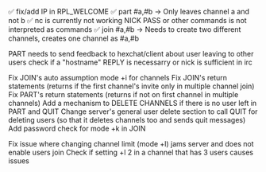 ✅ fix/add IP in RPL_WELCOME
✅ part #a,#b -> Only leaves channel a and not b
✅ nc is currently not working NICK PASS or other commands is not interpreted as commands
✅ join #a,#b -> Needs to create two different channels, creates one channel as #a,#b

PART needs to send feedback to hexchat/client about user leaving to other users
check if a "hostname" REPLY is necessarry or nick is sufficient in irc

Fix JOIN's auto assumption mode +i for channels
Fix JOIN's return statements (returns if the first channel's invite only in multiple channel join)
Fix PART's return statements (returns if not on first channel in multiple channels)
Add a mechanism to DELETE CHANNELS if there is no user left in PART and QUIT
Change server's general user delete section to call QUIT for deleting users (so that it deletes channels too and sends quit messages)
Add password check for mode +k in JOIN

Fix issue where changing channel limit (mode +l) jams server and does not enable users join
Check if setting +l 2 in a channel that has 3 users causes issues

